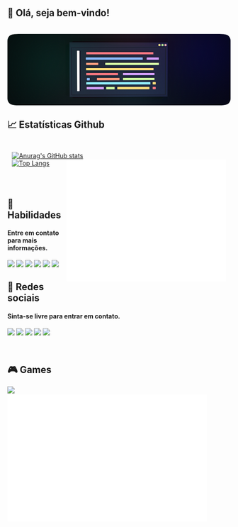 ## 👋 Olá, seja bem-vindo!

<br>
<img align="center" alt="Will-HTML" style="border-radius:5%" src="https://github.com/willmayrink/willmayrink/blob/8eb261bff280fa7cecd1ec15e9bf008dc23fe041/image.png">

<br> 
    
## 📈 Estatísticas Github
   
<div align="left" style="padding: 10px">
    
  [![Anurag's GitHub stats](https://github-readme-stats.vercel.app/api?username=willmayrink&show_icons=true&theme=dark)](https://github.com/anuraghazra/github-readme-stats)        
<img align="right" src="/github-metrics.svg" alt="Metrics" width="360"> 
  [![Top Langs](https://github-readme-stats.vercel.app/api/top-langs/?username=willmayrink&show_icons=true&theme=dark)](https://github.com/anuraghazra/github-readme-stats)
</div>  
  

<br>

## 💼 Habilidades
#### Entre em contato para mais informações.
<img src="https://img.shields.io/badge/LookerStudio-BI-informational?style=flat&logo=Looker&logoColor=white&color=80ff00">  
<img src="https://img.shields.io/badge/Java-Code-informational?style=flat&logo=Apache&logoColor=white&color=80ff00">  
<img src="https://img.shields.io/badge/SQL-Code-informational?style=flat&logo=PostgreSQL&logoColor=white&color=80ff00"> <img src="https://img.shields.io/badge/SQL-Admin-informational?style=flat&logo=PostgreSQL&logoColor=white&color=80ff00"> 
<img src="https://img.shields.io/badge/HTML-Code-informational?style=flat&logo=HTML5&logoColor=white&color=80ff00">  
<img src="https://img.shields.io/badge/CSS-Code-informational?style=flat&logo=CSS3&logoColor=white&color=80ff00">

<br>

## 👻 Redes sociais
#### Sinta-se livre para entrar em contato.
<a href="mailto:will.mayrink@gmail.com" ><img src="https://img.shields.io/badge/Gmail-Send-informational?style=flat&logo=Gmail&logoColor=white&color=428bca"><a/> 
<a href="https://github.com/willmayrink/willmayrink" ><img src="https://img.shields.io/badge/Github-Readme-informational?style=flat&logo=Github&logoColor=white&color=428bca"><a/>
<a href="https://instagram.com/willmayrink" > <img src="https://img.shields.io/badge/Instagram-Perfil-informational?style=flat&logo=Instagram&logoColor=white&color=428bca"><a/>
<a href="https://discordapp.com/user/iNK#0671"><img src="https://img.shields.io/badge/Discord-Perfil-informational?style=flat&logo=Discord&logoColor=white&color=428bca"><a/>
<a href="https://www.reddit.com/user/iNK6152"> <img src="https://img.shields.io/badge/Reddit-Usuário-informational?style=flat&logo=Reddit&logoColor=white&color=428bca"></a>

<br>

## 🎮 Games
<div style="align:left"><a href="https://steamcommunity.com/id/sugardaddy0912/"><img src="https://img.shields.io/badge/Steam-Profile-informational?style=flat&logo=Steam&logoColor=white&color=428bca"></a></div>
<img align="left" src="/metrics.plugin.steam.completo.svg" alt="Metrics" width="450">
